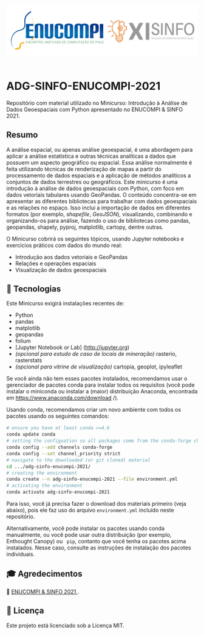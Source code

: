 <p align="center">
    <img src="./img/logos2021.png" width="600px"/><br><br>
</p>

# ADG-SINFO-ENUCOMPI-2021

Repositório com material utilizado no Minicurso: Introdução à Análise de Dados Geoespaciais com Python apresentado no ENUCOMPI & SINFO 2021.


## Resumo

A análise espacial, ou apenas análise geoespacial, é uma abordagem para aplicar a análise estatística e outras técnicas analíticas a dados que possuem um aspecto geográfico ou espacial. Essa análise normalmente é feita utilizando técnicas de renderização de mapas a partir do processamento de dados espaciais e a aplicação de métodos analíticos a conjuntos de dados terrestres ou geográficos. Este minicurso é uma introdução à análise de dados geoespaciais com Python, com foco em dados vetoriais tabulares usando GeoPandas. O conteúdo concentra-se em apresentar as diferentes bibliotecas para trabalhar com dados geoespaciais e as relações no espaço. Isso inclui a importação de dados em diferentes formatos (por exemplo, *shapefile*, *GeoJSON*), visualizando, combinando e organizando-os para análise, fazendo o uso de bibliotecas como pandas, geopandas, shapely, pyproj, matplotlib, cartopy, dentre outras.


O Minicurso cobrirá os seguintes tópicos, usando Jupyter notebooks e exercícios práticos com dados do mundo real:

- Introdução aos dados vetoriais e GeoPandas
- Relações e operações espaciais
- Visualização de dados geoespaciais


## 🧪 Tecnologias

Este Minicurso exigirá instalações recentes de:

- Python
- pandas
- matplotlib
- geopandas
- folium
- [Jupyter Notebook or Lab] (http://jupyter.org)
- *(opcional para estudo de caso de locais de mineração)* rasterio, rasterstats
- *(opcional para vitrine de visualização)* cartopia, geoplot, ipyleaflet

Se você ainda não tem esses pacotes instalados, recomendamos usar o gerenciador de pacotes conda para instalar todos os requisitos (você pode instalar o miniconda ou instalar a (maior) distribuição Anaconda, encontrada em https://www.anaconda.com/download /).

Usando conda, recomendamos criar um novo ambiente com todos os pacotes usando os seguintes comandos:

```bash
# ensure you have at least conda >=4.6
conda update conda
# setting the configuation so all packages come from the conda-forge channel
conda config --add channels conda-forge
conda config --set channel_priority strict
# navigate to the downloaded (or git cloned) material
cd .../adg-sinfo-enucompi-2021/
# creating the environment
conda create --n adg-sinfo-enucompi-2021 --file environment.yml
# activating the environment
conda activate adg-sinfo-enucompi-2021
```

Para isso, você já precisa fazer o download dos materiais primeiro (veja abaixo), pois ele faz uso do arquivo `environment.yml` incluído neste repositório.

Alternativamente, você pode instalar os pacotes usando conda manualmente, ou você pode usar outra distribuição (por exemplo, Enthought Canopy) ou `` pip``, contanto que você tenha os pacotes acima instalados. Nesse caso, consulte as instruções de instalação dos pacotes individuais.

## 🎓 Agredecimentos

🚀 <a href="https://sinfo2021.enucompi.com.br/" target="_blank">ENUCOMPI & SINFO 2021 </a>.


## 📝 Licença

Este projeto está licenciado sob a Licença MIT.